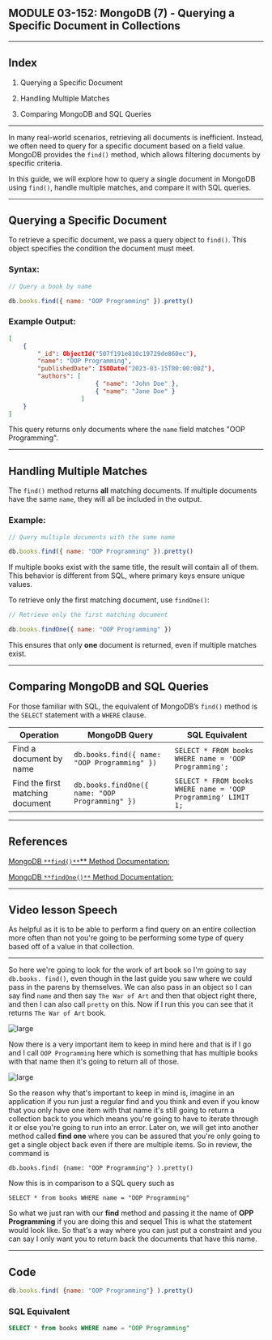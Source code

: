 ## MODULE 03-152: MongoDB (7) - Querying a Specific Document in Collections

---

## **Index**

1. Querying a Specific Document

2. Handling Multiple Matches

3. Comparing MongoDB and SQL Queries

---

In many real-world scenarios, retrieving all documents is inefficient. Instead, we often need to query for a specific document based on a field value. MongoDB provides the `find()` method, which allows filtering documents by specific criteria.

In this guide, we will explore how to query a single document in MongoDB using `find()`, handle multiple matches, and compare it with SQL queries.

---

## **Querying a Specific Document**

To retrieve a specific document, we pass a query object to `find()`. This object specifies the condition the document must meet.

### **Syntax:**

```js
// Query a book by name

db.books.find({ name: "OOP Programming" }).pretty()
```

### **Example Output:**

```json
[  
    {    
        "_id": ObjectId("507f191e810c19729de860ec"),    
        "name": "OOP Programming",    
        "publishedDate": ISODate("2023-03-15T00:00:00Z"),    
        "authors": [      
                        { "name": "John Doe" },      
                        { "name": "Jane Doe" }    
                    ]  
    }
]
```

This query returns only documents where the `name` field matches "OOP Programming".

---

## **Handling Multiple Matches**

The `find()` method returns **all** matching documents. If multiple documents have the same `name`, they will all be included in the output.

### **Example:**

```javascript
// Query multiple documents with the same name

db.books.find({ name: "OOP Programming" }).pretty()
```

If multiple books exist with the same title, the result will contain all of them. This behavior is different from SQL, where primary keys ensure unique values.

To retrieve only the first matching document, use `findOne()`:

```js
// Retrieve only the first matching document

db.books.findOne({ name: "OOP Programming" })
```

This ensures that only **one** document is returned, even if multiple matches exist.

---

## **Comparing MongoDB and SQL Queries**

For those familiar with SQL, the equivalent of MongoDB’s `find()` method is the `SELECT` statement with a `WHERE` clause.

| Operation                        | MongoDB Query                                   | SQL Equivalent                                                |
| -------------------------------- | ----------------------------------------------- | ------------------------------------------------------------- |
| Find a document by name          | `db.books.find({ name: "OOP Programming" })`    | `SELECT * FROM books WHERE name = 'OOP Programming';`         |
| Find the first matching document | `db.books.findOne({ name: "OOP Programming" })` | `SELECT * FROM books WHERE name = 'OOP Programming' LIMIT 1;` |



****

## References

[MongoDB `**find()**`** Method Documentation:](https://www.mongodb.com/docs/manual/reference/method/db.collection.find/)

[MongoDB `**findOne()**` Method Documentation:](https://www.mongodb.com/docs/manual/reference/method/db.collection.findOne/)

****

## Video lesson Speech

As helpful as it is to be able to perform a find query on an entire 
collection more often than not you're going to be performing some type 
of query based off of a value in that collection.

****

So here we're going to look for the work of art book so I'm going to say `db.books. find()`,  even though in the last guide you saw where we could pass in the parens by themselves. We can also pass in an object so I can say find `name` and then say `The War of Art` and then that object right there, and then I can also call `pretty` on this. Now if I run this you can see that it returns `The War of Art` book.

![large](https://s3-us-west-2.amazonaws.com/devcamp-images-mongo/Screen+Shot+2017-10-26+at+9.43.16+AM.png)

Now there is a very important item to keep in mind here and that is if I go and I call `OOP Programming` here which is something that has multiple books with that name then it's going to return all of those. 

![large](https://s3-us-west-2.amazonaws.com/devcamp-images-mongo/Screen+Shot+2017-10-26+at+9.43.16+AM.png)

So the reason why that's important to keep in mind is, imagine in an application if you run just a regular find and you think and even if you know that you only have one item with that name it's still going to return a collection back to you which means you're going to have to iterate through it or else you're going to run into an error.  Later on, we will get into another method called **find one** where you can be assured that you're only going to get a single object back even if there are multiple items.  So in review, the command is 

```
db.books.find( {name: "OOP Programming"} ).pretty()
```

Now this is in comparison to a SQL query such as 

```
SELECT * from books WHERE name = "OOP Programming"
```

So what we just ran with our **find** method and passing it the name of **OPP Programming** if you are doing this and sequel This is what the statement would look like. So that's a way where you can just put a constraint and you can say I only want you to return back the documents that have this name. 

****

## Code

```js
db.books.find( {name: "OOP Programming"} ).pretty()
```

### SQL Equivalent

```sql
SELECT * from books WHERE name = "OOP Programming"
```
